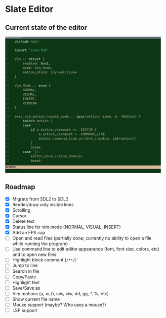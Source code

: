 # Slate Editor
## Current state of the editor
![Demo](./assets/demo.gif)

## Roadmap
- [x] Migrate from SDL2 to SDL3
- [x] Render/draw only visible lines
- [x] Scrolling
- [x] Cursor
- [x] Delete text
- [x] Status line for vim mode (NORMAL, VISUAL, INSERT)
- [x] Add an FPS cap
- [ ] Open and read files (partially done; currently no ability to open a file while running the program)
- [ ] Use command line to edit editor appearance (font, font size, colors, etc) and to open new files
- [ ] Highlight block comment (`/**/`)
- [ ] Jump to line
- [ ] Search in file
- [ ] Copy/Paste
- [ ] Highlight text
- [ ] Save/Save as
- [ ] Vim motions (a, w, b, ciw, viw, dd, gg, ^, %, etc)
- [ ] Show current file name
- [ ] Mouse support (maybe? Who uses a mouse?)
- [ ] LSP support
